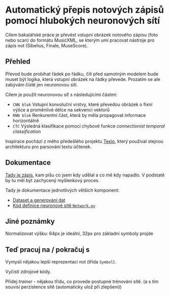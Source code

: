 # Automatický přepis notových zápisů pomocí hlubokých neuronových sítí

Cílem bakalářské práce je převést vstupní obrázek notového zápisu
(foto nebo scan) do formátu MusicXML, se kterým umí pracovat
nástroje pro zápis not (Sibelius, Finale, MuseScore).


## Přehled

Převod bude probíhat řádek po řádku, čili před samotným modelem bude muset
být logika, která vstupní obrázek na řádky převede. Prozatím se ale zabývám
čistě jen neuronovou sítí.

Cílem je použít neuronovou síť s následujícími částmi:

- `CNN blok` Vstupní konvoluční vrstvy, které převedou obrázek o fixní
  výšce a proměnlivé délce na sekvenci vektorů
- `RNN blok` Renkurentní část, která by měla propagovat informace horizontálně
- `CTC` Výsledná klasifikace pomocí chybové funkce
  *connectionist temporal classification*

Inspirace pochází z mého předešlého projektu
[Texio](https://play.google.com/store/apps/details?id=io.texio),
který používal stejnou architekturu pro parsování textu účtenek.


## Dokumentace

[Tady je zápis](log.md), kam píšu co jsem kdy udělal a co mě kdy napadlo.
V podstatě by tu měl být zachycený myšlenkový proces.

Tady je dokumentace jednotlivých větších komponent:

- [Dataset a generování dat](docs/dataset-generation.md)
- [Kód definice neuronové sítě `Network.py`](docs/network.md)


## Jiné poznámky

Normalizovat výšku: 64px je ideální, 32px pro základní symboly projde


## Teď pracuj na / pokračuj s

Vymysli nějakou lepší reprezentaci not (třída `Symbol`).

Vyčisti zdrojové kódy.

Přidej *trainer* - nějakou třídu, co provede postupné trénování sítě.
(a s tím souvisí perzistence sítě (automaticky ulož při zlepšení))
